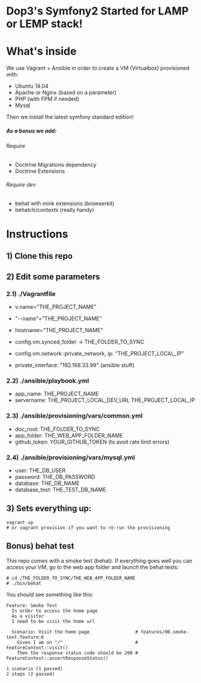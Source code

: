 Dop3's Symfony2 Started for LAMP or LEMP stack!
========================

# What's inside
 
We use Vagrant + Ansible in order to create a VM (Virtualbox) provisioned with:
 
 * Ubuntu 14.04
 * Apache or Nginx (based on a parameter)
 * PHP (with FPM if needed)
 * Mysql
 
Then we install the latest symfony standard edition!

##### As a bonus we add:
 
###### Require
 
 * Doctrine Migrations dependency
 * Doctrine Extensions

###### Require dev
 
 * behat with mink extensions (browserkit)
 * behatch/contexts (really handy)
 

# Instructions 

## 1) Clone this repo

## 2) Edit some parameters

### 2.1) ./Vagrantfile
 * v.name="THE_PROJECT_NAME"
 * "--name"="THE_PROJECT_NAME"
 * hostname="THE_PROJECT_NAME"
 * config.vm.synced_folder -> THE_FOLDER_TO_SYNC
 
 * config.vm.network :private_network, ip: "THE_PROJECT_LOCAL_IP"
 * private_interface: "192.168.33.99" (ansible stuff)

### 2.2) ./ansible/playbook.yml
 * app_name: THE_PROJECT_NAME
 * servername: THE_PROJECT_LOCAL_DEV_URL THE_PROJECT_LOCAL_IP

### 2.3) ./ansible/provisioning/vars/common.yml
 * doc_root: THE_FOLDER_TO_SYNC
 * app_folder: THE_WEB_APP_FOLDER_NAME
 * github_token: YOUR_GITHUB_TOKEN (to avoit rate limit errors)
 
### 2.4) ./ansible/provisioning/vars/mysql.yml
 * user: THE_DB_USER
 * password: THE_DB_PASSWORD
 * database: THE_DB_NAME
 * database_test: THE_TEST_DB_NAME
 
## 3) Sets everything up:

    vagrant up 
    # or vagrant provision if you want to re-run the provisioning
    
## Bonus) behat test

This repo comes with a smoke test (behat). If everything goes well you can
 access your VM, go to the web app folder and launch the behat tests:
 
    # cd /THE_FOLDER_TO_SYNC/THE_WEB_APP_FOLDER_NAME
    # ./bin/behat
 
You should see something like this:

    Feature: Smoke Test
      In order to access the home page
      As a visitor
      I need to be visit the home url
    
      Scenario: Visit the home page                 # features/00.smoke-test.feature:6
        Given I am on "/"                           # FeatureContext::visit()
        Then the response status code should be 200 # FeatureContext::assertResponseStatus()
    
    1 scenario (1 passed)
    2 steps (2 passed)
